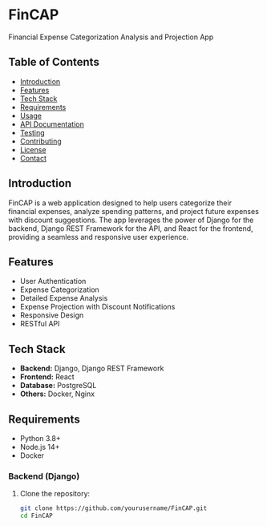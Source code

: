 # FinCAP

Financial Expense Categorization Analysis and Projection App

## Table of Contents
- [Introduction](#introduction)
- [Features](#features)
- [Tech Stack](#tech-stack)
- [Requirements](#requirements)
- [Usage](#usage)
- [API Documentation](#api-documentation)
- [Testing](#testing)
- [Contributing](#contributing)
- [License](#license)
- [Contact](#contact)

## Introduction
FinCAP is a web application designed to help users categorize their financial expenses, analyze spending patterns, and project future expenses with discount suggestions. The app leverages the power of Django for the backend, Django REST Framework for the API, and React for the frontend, providing a seamless and responsive user experience.

## Features
- User Authentication
- Expense Categorization
- Detailed Expense Analysis
- Expense Projection with Discount Notifications
- Responsive Design
- RESTful API

## Tech Stack
- **Backend:** Django, Django REST Framework
- **Frontend:** React
- **Database:** PostgreSQL
- **Others:** Docker, Nginx

## Requirements
- Python 3.8+
- Node.js 14+
- Docker

### Backend (Django)
1. Clone the repository:
   ```sh
   git clone https://github.com/yourusername/FinCAP.git
   cd FinCAP
